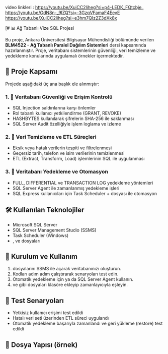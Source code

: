 video linkleri :
https://youtu.be/XuiCC2liheg?si=p4-LEDK_FQtcbje_
https://youtu.be/GdN8n-_9lZQ?si=-3GzqVFamaF4EevE
https://youtu.be/XuiCC2liheg?si=e3hm7QIz2Z3dXk8x

[# 📊 Ağ Tabanlı Vize SQL Projesi

Bu proje, Ankara Üniversitesi Bilgisayar Mühendisliği bölümünde verilen **BLM4522 - Ağ Tabanlı Paralel Dağılım Sistemleri** dersi kapsamında hazırlanmıştır. Proje, veritabanı sistemlerinin güvenliği, veri temizleme ve yedekleme konularında uygulamalı örnekler içermektedir.

## 📌 Proje Kapsamı

Projede aşağıdaki üç ana başlık ele alınmıştır:

### 1. 🔐 Veritabanı Güvenliği ve Erişim Kontrolü
- SQL Injection saldırılarına karşı önlemler
- Rol tabanlı kullanıcı yetkilendirme (GRANT, REVOKE)
- HASHBYTES kullanılarak şifrelerin SHA-256 ile saklanması
- SQL Server Audit özelliğiyle işlem loglama ve izleme

### 2. 🧹 Veri Temizleme ve ETL Süreçleri
- Eksik veya hatalı verilerin tespiti ve filtrelenmesi
- Geçersiz tarih, telefon ve isim verilerinin temizlenmesi
- ETL (Extract, Transform, Load) işlemlerinin SQL ile uygulanması

### 3. 💾 Veritabanı Yedekleme ve Otomasyon
- FULL, DIFFERENTIAL ve TRANSACTION LOG yedekleme yöntemleri
- SQL Server Agent ile zamanlanmış yedekleme işleri
- SQL Express kullanıcıları için Task Scheduler +  dosyası ile otomasyon

## 🛠 Kullanılan Teknolojiler
- Microsoft SQL Server
- SQL Server Management Studio (SSMS)
- Task Scheduler (Windows)
- ,  ve  dosyaları

## 🚀 Kurulum ve Kullanım
1.  dosyalarını SSMS ile açarak veritabanınızı oluşturun.
2. Kodları adım adım çalıştırarak senaryoları test edin.
3. Otomatik yedekleme için  ya da SQL Server Agent kullanın.
4.  ve  gibi dosyaları klasöre ekleyip zamanlayıcıyla eşleyin.

## 🧪 Test Senaryoları
- Yetkisiz kullanıcı erişimi test edildi
- Hatalı veri seti üzerinden ETL süreci uygulandı
- Otomatik yedekleme başarıyla zamanlandı ve geri yükleme (restore) test edildi

## 📁 Dosya Yapısı (örnek)
